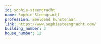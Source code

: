 ```yaml
---
id: sophie-steengracht
name: Sophie Steengracht
profession: Beeldend kunstenaar
link: https://www.sophiesteengracht.com/
building_number: 3
house_number: 12
---
```

